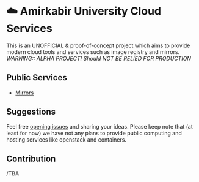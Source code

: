 # ☁️ Amirkabir University Cloud Services

This is an UNOFFICIAL & proof-of-concept project which aims to provide modern cloud tools and services 
such as image registry and mirrors.
*WARNING:: ALPHA PROJECT! Should NOT BE RELIED FOR PRODUCTION*

## Public Services

- [Mirrors](docs/mirrors.md)

## Suggestions
Feel free [opening issues](https://github.com/authq/cloud/issues/new) and sharing your ideas.
Please keep note that (at least for now) we have not any plans to provide
public computing and hosting services like openstack and containers. 

## Contribution
/TBA

